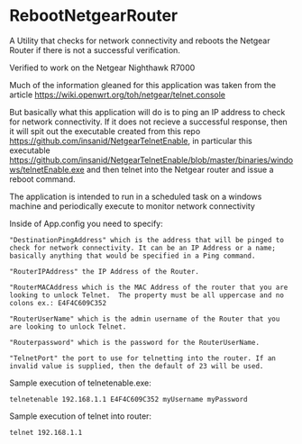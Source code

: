 ﻿# RebootNetgearRouter
A Utility that checks for network connectivity and reboots the Netgear Router if there is not a successful verification.

Verified to work on the Netgear Nighthawk R7000 

Much of the information gleaned for this application was taken from the article https://wiki.openwrt.org/toh/netgear/telnet.console

But basically what this application will do is to ping an IP address to check for network connectivity.  If it does not recieve a successful response,
then it will spit out the executable created from this repo https://github.com/insanid/NetgearTelnetEnable, 
in particular this executable https://github.com/insanid/NetgearTelnetEnable/blob/master/binaries/windows/telnetEnable.exe and then telnet
into the Netgear router and issue a reboot command.

The application is intended to run in a scheduled task on a windows machine and periodically execute to monitor network connectivity

Inside of App.config you need to specify:

	"DestinationPingAddress" which is the address that will be pinged to check for network connectivity. It can be an IP Address or a name; basically anything that would be specified in a Ping command.

	"RouterIPAddress" the IP Address of the Router.
	
	"RouterMACAddress which is the MAC Address of the router that you are looking to unlock Telnet.  The property must be all uppercase and no colons ex.: E4F4C609C352
	
	"RouterUserName" which is the admin username of the Router that you are looking to unlock Telnet.
	
	"Routerpassword" which is the password for the RouterUserName.
	
	"TelnetPort" the port to use for telnetting into the router. If an invalid value is supplied, then the default of 23 will be used.

Sample execution of telnetenable.exe:

	telnetenable 192.168.1.1 E4F4C609C352 myUsername myPassword

Sample execution of telnet into router:

	telnet 192.168.1.1
